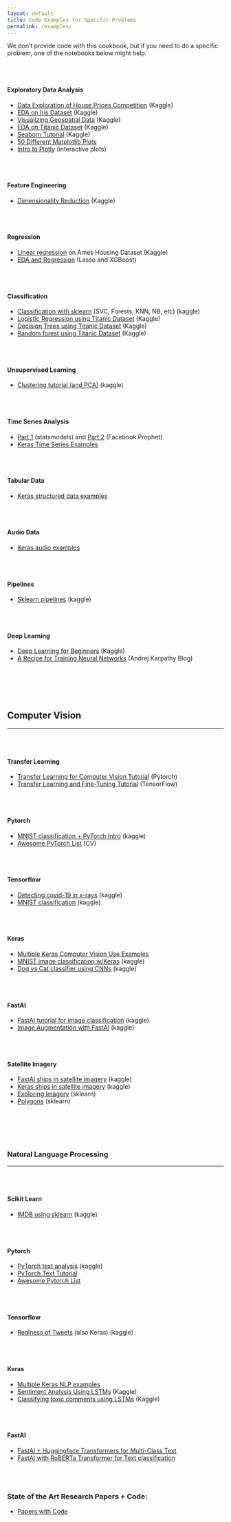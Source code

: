 ```yaml
---
layout: default
title: Code Examples for Specific Problems
permalink: /examples/
---
```

We don’t provide code with this cookbook, but if you need to do a specific problem, one of the notebooks below might help.

<br><br>
#### Exploratory Data Analysis
- [Data Exploration of House Prices Competition](https://www.kaggle.com/pmarcelino/comprehensive-data-exploration-with-python) (Kaggle)
- [EDA on Iris Dataset](https://www.kaggle.com/benhamner/python-data-visualizations) (Kaggle)
- [Visualizing Geospatial Data](https://www.kaggle.com/beyondbeneath/geolocation-visualisations) (Kaggle)
- [EDA on Titanic Dataset](https://www.kaggle.com/kanncaa1/dataiteam-titanic-eda) (Kaggle)
- [Seaborn Tutorial](https://www.kaggle.com/kanncaa1/seaborn-tutorial-for-beginners) (Kaggle)
- [50 Different Matplotlib Plots](https://www.machinelearningplus.com/plots/top-50-matplotlib-visualizations-the-master-plots-python/)
- [Intro to Plotly](https://www.kaggle.com/kanncaa1/plotly-tutorial-for-beginners) (interactive plots)

<br><br>
#### Feature Engineering
- [Dimensionality Reduction](https://www.kaggle.com/arthurtok/interactive-intro-to-dimensionality-reduction) (Kaggle)

<br><br>
#### Regression
- [Linear regression](https://www.kaggle.com/juliencs/a-study-on-regression-applied-to-the-ames-dataset) on Ames Housing Dataset (Kaggle)
- [EDA and Regression](https://www.kaggle.com/erikbruin/house-prices-lasso-xgboost-and-a-detailed-eda) (Lasso and XGBoost)

<br><br>
#### Classification
- [Classification with sklearn](https://www.kaggle.com/ialimustufa/titanic-beginner-s-guide-with-sklearn) (SVC, Forests, KNN, NB, etc) (kaggle)
- [Logistic Regression using Titanic Dataset](https://www.kaggle.com/mnassrib/titanic-logistic-regression-with-python) (Kaggle)
- [Decision Trees using Titanic Dataset](https://www.kaggle.com/dmilla/introduction-to-decision-trees-titanic-dataset) (Kaggle)
- [Random forest using Titanic Dataset](https://www.kaggle.com/zlatankr/titanic-random-forest-82-78) (Kaggle)

<br><br>
#### Unsupervised Learning
- [Clustering tutorial (and PCA)](https://www.kaggle.com/maximgolovatchev/unsupervised-learning-clustering-tutorial) (kaggle)

<br><br>
#### Time Series Analysis
- [Part 1](https://www.kaggle.com/kashnitsky/topic-9-part-1-time-series-analysis-in-python) (statsmodels) and [Part 2](https://www.kaggle.com/kashnitsky/topic-9-part-2-time-series-with-facebook-prophet) (Facebook Prophet)
- [Keras Time Series Examples](https://keras.io/examples/timeseries/)

<br><br>
#### Tabular Data
- [Keras structured data examples](https://keras.io/examples/structured_data/)

<br><br>
#### Audio Data
- [Keras audio examples](https://keras.io/examples/audio/)

<br><br>
#### Pipelines
- [Sklearn pipelines](https://www.kaggle.com/baghern/a-deep-dive-into-sklearn-pipelines) (kaggle)

<br><br>
#### Deep Learning
- [Deep Learning for Beginners](https://www.kaggle.com/kanncaa1/deep-learning-tutorial-for-beginners) (Kaggle)
- [A Recipe for Training Neural Networks](https://karpathy.github.io/2019/04/25/recipe/) (Andrej Karpathy Blog)


<br><br><br><br>
## Computer Vision
-----------------

<br><br>
#### Transfer Learning
- [Transfer Learning for Computer Vision Tutorial](https://pytorch.org/tutorials/beginner/transfer_learning_tutorial.html) (Pytorch)
- [Transfer Learning and Fine-Tuning Tutorial](https://www.tensorflow.org/tutorials/images/transfer_learning) (TensorFlow)

<br><br>
#### Pytorch
- [MNIST classification + PyTorch Intro](https://www.kaggle.com/kanncaa1/pytorch-tutorial-for-deep-learning-lovers) (kaggle)
- [Awesome PyTorch List](https://github.com/bharathgs/Awesome-pytorch-list) (CV)

<br><br>
#### Tensorflow
- [Detecting covid-19 in x-rays](https://www.kaggle.com/bachrr/detecting-covid-19-in-x-ray-images-with-tensorflow) (kaggle)
- [MNIST classification](https://www.kaggle.com/raoulma/mnist-image-class-tensorflow-cnn-99-51-test-acc) (kaggle)

<br><br>
#### Keras
- [Multiple Keras Computer Vision Use Examples](https://keras.io/examples/vision/)
- [MNIST image classification w/Keras](https://www.kaggle.com/yassineghouzam/introduction-to-cnn-keras-0-997-top-6) (kaggle)
- [Dog vs Cat classifier using CNNs](https://www.kaggle.com/uysimty/keras-cnn-dog-or-cat-classification) (kaggle)

<br><br>
#### FastAI
- [FastAI tutorial for image classification](https://www.kaggle.com/dataraj/fastai-tutorial-for-image-classification) (kaggle)
- [Image Augmentation with FastAI](https://www.kaggle.com/init27/introduction-to-image-augmentation-using-fastai) (kaggle)

<br><br>
#### Satellite Imagery
- [FastAI ships in satellite imagery](https://www.kaggle.com/natevegh/ships-in-satellite-imagery-99-75-acc-fastai-2019) (kaggle)
- [Keras ships in satellite imagery](https://www.kaggle.com/byrachonok/keras-for-search-ships-in-satellite-image) (kaggle)
- [Exploring Imagery](https://www.kaggle.com/bkamphaus/exploratory-image-analysis) (sklearn)
- [Polygons](https://www.kaggle.com/lopuhin/full-pipeline-demo-poly-pixels-ml-poly) (sklearn)



<br><br><br><br>
### Natural Language Processing
-------------------------------

<br><br>
#### Scikit Learn
- [IMDB using sklearn](https://www.kaggle.com/lakshmi25npathi/sentiment-analysis-of-imdb-movie-reviews) (kaggle)

<br><br>
#### Pytorch
- [PyTorch text analysis](https://www.kaggle.com/hung96ad/pytorch-starter) (kaggle)
- [PyTorch Text Tutorial](https://pytorch.org/tutorials/beginner/deep_learning_nlp_tutorial.html)
- [Awesome Pytorch List](https://github.com/bharathgs/Awesome-pytorch-list)

<br><br>
#### Tensorflow
- [Realness of Tweets](https://www.kaggle.com/amoghjrules/nlp-intro-detect-realness-of-a-tweet-tensorflow) (also Keras) (kaggle)

<br><br>
#### Keras
- [Multiple Keras NLP examples](https://keras.io/examples/nlp/)
- [Sentiment Analysis Using LSTMs](https://www.kaggle.com/ngyptr/lstm-sentiment-analysis-keras) (Kaggle)
- [Classifying toxic comments using LSTMs](https://www.kaggle.com/sbongo/for-beginners-tackling-toxic-using-keras) (Kaggle)

<br><br>
#### FastAI
- [FastAI + Huggingface Transformers for Multi-Class Text](https://www.kaggle.com/maroberti/fastai-with-transformers-bert-roberta)
- [FastAI with RoBERTa Transformer for Text classification](https://medium.com/analytics-vidhya/using-roberta-with-fastai-for-nlp-7ed3fed21f6c)


<br><br>
### State of the Art Research Papers + Code:
- [Papers with Code](https://paperswithcode.com/)
